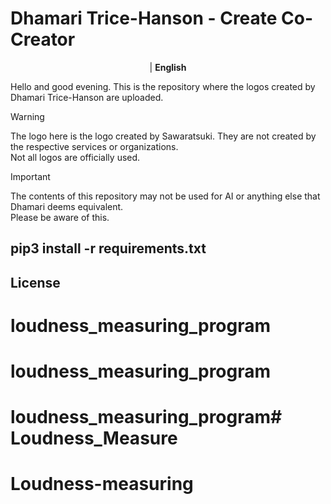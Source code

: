 # Dhamari Trice-Hanson - Create Co-Creator

<div align="center">
 
| **English** 

</div>

Hello and good evening. This is the repository where the logos created by Dhamari Trice-Hanson are uploaded.

> [!WARNING]
> The logo here is the logo created by Sawaratsuki. They are not created by the respective services or organizations.  
>  Not all logos are officially used.

> [!IMPORTANT]
> The contents of this repository may not be used for AI or anything else that Dhamari deems equivalent.  
>  Please be aware of this.

## pip3 install -r requirements.txt

## License
# loudness_measuring_program
# loudness_measuring_program
# loudness_measuring_program# Loudness_Measure
# Loudness-measuring
